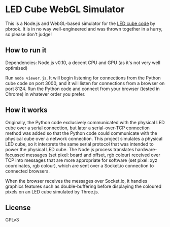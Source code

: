 # LED Cube WebGL Simulator

This is a Node.js and WebGL-based simulator for the [LED cube code](https://github.com/pbrook/pycubedemo) by pbrook. It is in no way well-engineered and was thrown together in a hurry, so please don't judge!

## How to run it

Dependencies: Node.js v0.10, a decent CPU and GPU (as it's not very well optimised)

Run `node viewer.js`. It will begin listening for connections from the Python cube code on port 3000, and it will listen for connections from a browser on port 8124. Run the Python code and connect from your browser (tested in Chrome) in whatever order you prefer.

## How it works

Originally, the Python code exclusively communicated with the physical LED cube over a serial connection, but later a serial-over-TCP connection method was added so that the Python code could communicate with the physical cube over a network connection. This project simulates a physical LED cube, so it interprets the same serial protocol that was intended to power the physical LED cube. The Node.js process translates hardware-focussed messages (set pixel: board and offset, rgb colour) received over TCP into messages that are more appropriate for software (set pixel: xyz coordinates, rgb colour), which are sent over a Socket.io connection to connected browsers.

When the browser receives the messages over Socket.io, it handles graphics features such as double-buffering before displaying the coloured pixels on an LED cube simulated by Three.js.

## License

GPLv3